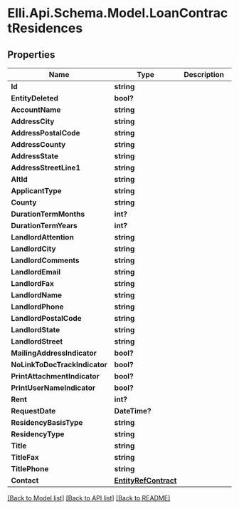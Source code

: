 # Elli.Api.Schema.Model.LoanContractResidences
## Properties

Name | Type | Description | Notes
------------ | ------------- | ------------- | -------------
**Id** | **string** |  | [optional] 
**EntityDeleted** | **bool?** |  | [optional] 
**AccountName** | **string** |  | [optional] 
**AddressCity** | **string** |  | [optional] 
**AddressPostalCode** | **string** |  | [optional] 
**AddressCounty** | **string** |  | [optional] 
**AddressState** | **string** |  | [optional] 
**AddressStreetLine1** | **string** |  | [optional] 
**AltId** | **string** |  | [optional] 
**ApplicantType** | **string** |  | [optional] 
**County** | **string** |  | [optional] 
**DurationTermMonths** | **int?** |  | [optional] 
**DurationTermYears** | **int?** |  | [optional] 
**LandlordAttention** | **string** |  | [optional] 
**LandlordCity** | **string** |  | [optional] 
**LandlordComments** | **string** |  | [optional] 
**LandlordEmail** | **string** |  | [optional] 
**LandlordFax** | **string** |  | [optional] 
**LandlordName** | **string** |  | [optional] 
**LandlordPhone** | **string** |  | [optional] 
**LandlordPostalCode** | **string** |  | [optional] 
**LandlordState** | **string** |  | [optional] 
**LandlordStreet** | **string** |  | [optional] 
**MailingAddressIndicator** | **bool?** |  | [optional] 
**NoLinkToDocTrackIndicator** | **bool?** |  | [optional] 
**PrintAttachmentIndicator** | **bool?** |  | [optional] 
**PrintUserNameIndicator** | **bool?** |  | [optional] 
**Rent** | **int?** |  | [optional] 
**RequestDate** | **DateTime?** |  | [optional] 
**ResidencyBasisType** | **string** |  | [optional] 
**ResidencyType** | **string** |  | [optional] 
**Title** | **string** |  | [optional] 
**TitleFax** | **string** |  | [optional] 
**TitlePhone** | **string** |  | [optional] 
**Contact** | [**EntityRefContract**](EntityRefContract.md) |  | [optional] 

[[Back to Model list]](../README.md#documentation-for-models) [[Back to API list]](../README.md#documentation-for-api-endpoints) [[Back to README]](../README.md)

